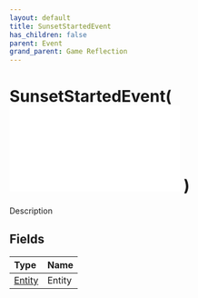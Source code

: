 ```yaml
---
layout: default
title: SunsetStartedEvent
has_children: false
parent: Event
grand_parent: Game Reflection
---
```

# SunsetStartedEvent( ![ EntityEventBase ](/game-reflection/events/entity_event_base.md) )
Description 

## Fields
| Type | Name |
|:-------------|:--------------|
| [Entity](/game-reflection/classes/entity.md) | Entity |

